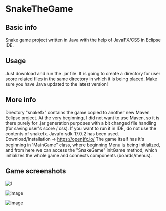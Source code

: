 # SnakeTheGame
## Basic info
Snake game project written in Java with the help of JavaFX/CSS in Eclipse IDE.
## Usage
Just download and run the .jar file. It is going to create a directory for user score related files in the same directory in which it is being placed. Make sure you have Java updated to the latest version!
## More info
Directory "snakefx" contains the game copied to another new Maven Eclipse project. At the very beginning, I did not want to use Maven, so it is there purely for .jar generation purposes with a bit changed file handling (for saving user's score / css). If you want to run it in IDE, do not use the contents of snakefx. 
Javafx-sdk-17.0.2 has been used. Download/Installation -> https://openjfx.io/
The game itself has it's beginning in 'MainGame" class, where beginning Menu is being initialized, and from here we can access the "SnakeGame" initGame method, which initializes the whole game and connects components (boards/menus).
## Game screenshots
![1](https://user-images.githubusercontent.com/106389146/186980012-4fb73f3b-08fa-421b-b2b1-eaac82d63162.PNG)

![image](https://user-images.githubusercontent.com/106389146/186982178-dbf94b31-f8dd-47d3-a659-789b045e2cc7.png)

![image](https://user-images.githubusercontent.com/106389146/186982253-bd4b3d28-1a4e-400d-900a-1b547b36d6cf.png)
